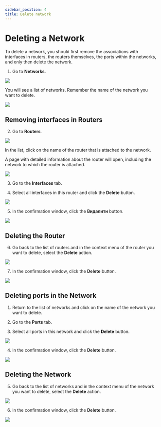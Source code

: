 ```yaml
---
sidebar_position: 4
title: Delete network
---
```


# Deleting a Network

To delete a network, you should first remove the associations with interfaces in routers, the routers themselves, the ports within the networks, and only then delete the network.
1. Go to **Networks**.

![](../img/i-net1-ua.svg)

You will see a list of networks. Remember the name of the network you want to delete.

![](../img/i-net14-ua.svg)

## Removing interfaces in Routers

2. Go to **Routers**.

![](../img/i-net15-ua.svg)

In the list, click on the name of the router that is attached to the network.

A page with detailed information about the router will open, including the network to which the router is attached.

![](../img/i-net16-ua.svg)

3. Go to the **Interfaces** tab.

4. Select all interfaces in this router and click the **Delete** button.

![](../img/i-net17-ua.svg)

5. In the confirmation window, click the **Видалити** button.

![](../img/i-net18-ua.svg)

## Deleting the Router

6. Go back to the list of routers and in the context menu of the router you want to delete, select the **Delete** action.

![](../img/i-net19-ua.svg)

7. In the confirmation window, click the **Delete** button.

![](../img/i-net20-ua.svg)

## Deleting ports in the Network

1. Return to the list of networks and click on the name of the network you want to delete.

2. Go to the **Ports** tab. 

3. Select all ports in this network and click the **Delete** button.

![](../img/i-net21-ua.svg)

4. In the confirmation window, click the **Delete** button.

![](../img/i-net22-ua.svg)

## Deleting the Network

5. Go back to the list of networks and in the context menu of the network you want to delete, select the **Delete** action.

![](../img/i-net23-ua.svg)

6. In the confirmation window, click the **Delete** button.

![](../img/i-net24-ua.svg)